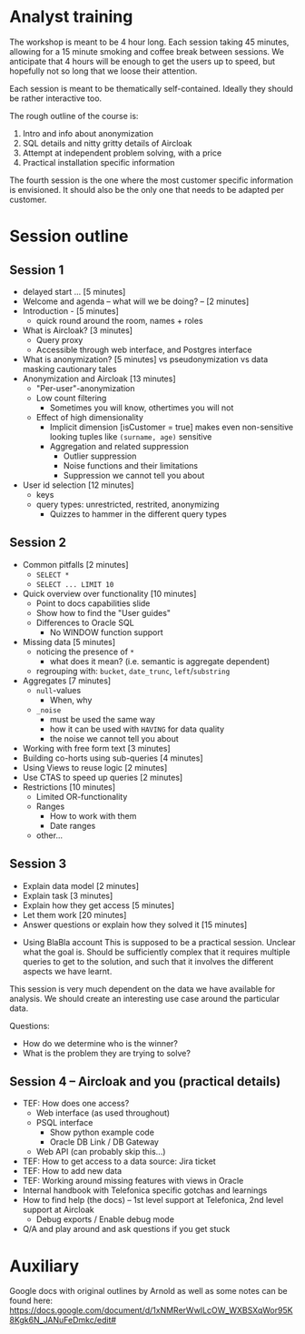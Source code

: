 # Analyst training

The workshop is meant to be 4 hour long.
Each session taking 45 minutes, allowing for a 15 minute
smoking and coffee break between sessions. We anticipate
that 4 hours will be enough to get the users up to speed,
but hopefully not so long that we loose their attention.

Each session is meant to be thematically self-contained.
Ideally they should be rather interactive too.

The rough outline of the course is:

1. Intro and info about anonymization
2. SQL details and nitty gritty details of Aircloak
3. Attempt at independent problem solving, with a price
4. Practical installation specific information

The fourth session is the one where the most customer
specific information is envisioned. It should also be
the only one that needs to be adapted per customer.

# Session outline

## Session 1

- delayed start ... [5 minutes]
- Welcome and agenda – what will we be doing? – [2 minutes]
- Introduction - [5 minutes]
  - quick round around the room, names + roles
- What is Aircloak? [3 minutes]
  - Query proxy
  - Accessible through web interface, and Postgres interface
- What is anonymization? [5 minutes]
  vs pseudonymization
  vs data masking
  cautionary tales
- Anonymization and Aircloak [13 minutes]
  - "Per-user"-anonymization
  - Low count filtering
    - Sometimes you will know, othertimes you will not
  - Effect of high dimensionality
    - Implicit dimension [isCustomer = true] makes even non-sensitive looking tuples like `(surname, age)` sensitive
    - Aggregation and related suppression
      - Outlier suppression
      - Noise functions and their limitations
      - Suppression we cannot tell you about
- User id selection [12 minutes]
  - keys
  - query types: unrestricted, restrited, anonymizing
    - Quizzes to hammer in the different query types

## Session 2

- Common pitfalls [2 minutes]
  - `SELECT *`
  - `SELECT ... LIMIT 10`
- Quick overview over functionality [10 minutes]
  - Point to docs capabilities slide
  - Show how to find the "User guides"
  - Differences to Oracle SQL
    - No WINDOW function support
- Missing data [5 minutes]
  - noticing the presence of `*`
    - what does it mean? (i.e. semantic is aggregate dependent)
  - regrouping with: `bucket`, `date_trunc`, `left`/`substring`
- Aggregates [7 minutes]
  - `null`-values
    - When, why
  - `_noise`
    - must be used the same way
    - how it can be used with `HAVING` for data quality
    - the noise we cannot tell you about
- Working with free form text [3 minutes]
- Building co-horts using sub-queries [4 minutes]
- Using Views to reuse logic [2 minutes]
- Use CTAS to speed up queries [2 minutes]
- Restrictions [10 minutes]
  - Limited OR-functionality
  - Ranges
    - How to work with them
    - Date ranges
  - other...

## Session 3

- Explain data model [2 minutes]
- Explain task [3 minutes]
- Explain how they get access [5 minutes]
- Let them work [20 minutes]
- Answer questions or explain how they solved it [15 minutes]

* Using BlaBla account
  This is supposed to be a practical session.
  Unclear what the goal is.
  Should be sufficiently complex that it requires multiple
  queries to get to the solution, and such that it involves
  the different aspects we have learnt.

This session is very much dependent on the data we have
available for analysis. We should create an interesting
use case around the particular data.

Questions:

- How do we determine who is the winner?
- What is the problem they are trying to solve?

## Session 4 – Aircloak and you (practical details)

- TEF: How does one access?
  - Web interface (as used throughout)
  - PSQL interface
    - Show python example code
    - Oracle DB Link / DB Gateway
  - Web API (can probably skip this...)
- TEF: How to get access to a data source: Jira ticket
- TEF: How to add new data
- TEF: Working around missing features with views in Oracle
- Internal handbook with Telefonica specific gotchas and learnings
- How to find help (the docs)
  – 1st level support at Telefonica, 2nd level support at Aircloak
  - Debug exports / Enable debug mode
- Q/A and play around and ask questions if you get stuck

# Auxiliary

Google docs with original outlines by Arnold as well as some notes can be found here:
https://docs.google.com/document/d/1xNMRerWwILcOW_WXBSXqWor95K8Kgk6N_JANuFeDmkc/edit#

